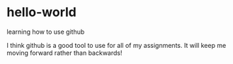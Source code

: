 # hello-world
learning how to use github

I think github is a good tool to use for all of my assignments.
It will keep me moving forward rather than backwards!
